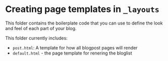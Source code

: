 # Creating page templates in `_layouts`

This folder contains the boilerplate code that you can use to define the look and feel of each part of your blog.

This folder currently includes:

* `post.html`:  A template for how all blogpost pages will render
* `default.html` - the page template for renering the bloglist